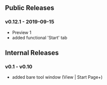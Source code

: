 ## Public Releases

### v0.12.1 - 2019-09-15
- Preview 1
- added functional 'Start' tab

## Internal Releases

### v0.1 - v0.10
- added bare tool window (View | Start Page+)
